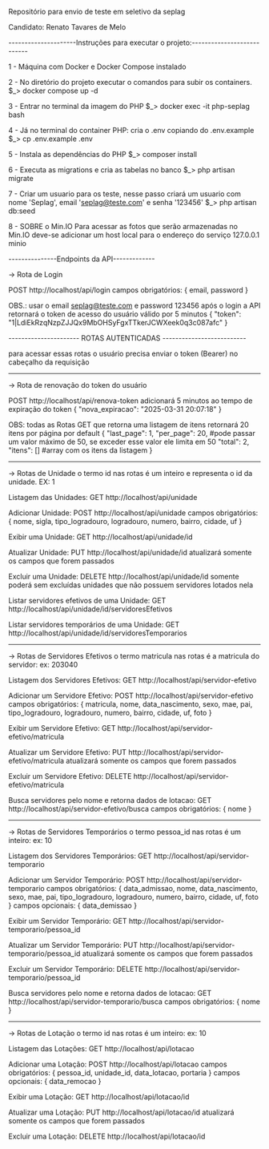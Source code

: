 Repositório para envio de teste em seletivo da seplag

Candidato: Renato Tavares de Melo

---------------------Instruções para executar o projeto:---------------------------

1 - Máquina com Docker e Docker Compose instalado

2 - No diretório do projeto executar o comandos para subir os containers.
$_> docker compose up -d

3 - Entrar no terminal da imagem do PHP
$_> docker exec -it php-seplag bash

4 - Já no terminal do container PHP: cria o .env copiando do .env.example
$_> cp .env.example .env

5 - Instala as dependências do PHP
$_> composer install

6 - Executa as migrations e cria as tabelas no banco
$_> php artisan migrate

7 - Criar um usuario para os teste, nesse passo criará um usuario com nome 'Seplag', email 'seplag@teste.com' e senha '123456'
$_> php artisan db:seed

8 - SOBRE o Min.IO
Para acessar as fotos que serão armazenadas no Min.IO deve-se adicionar um host local para o endereço do serviço
127.0.0.1 minio


---------------Endpoints da API-------------

-> Rota de Login

POST http://localhost/api/login
campos obrigatórios: { email, password }

OBS.: usar o email seplag@teste.com e password 123456
após o login a API retornará o token de acesso do usuário válido por 5 minutos
{
    "token": "1|LdiEkRzqNzpZJJQx9MbOHSyFgxTTkerJCWXeek0q3c087afc"
}

---------------------- ROTAS AUTENTICADAS --------------------------

para acessar essas rotas o usuário precisa enviar o token (Bearer) no cabeçalho da requisição

------------
-> Rota de renovação do token do usuário

POST http://localhost/api/renova-token
adicionará 5 minutos ao tempo de expiração do token
{
    "nova_expiracao": "2025-03-31 20:07:18"
}

OBS: todas as Rotas GET que retorna uma listagem de itens retornará 20 itens por página por default
{
    "last_page": 1, 
    "per_page": 20, #pode passar um valor máximo de 50, se exceder esse valor ele limita em 50
    "total": 2,
    "itens": [] #array com os itens da listagem
}

------------
-> Rotas de Unidade
o termo id nas rotas é um inteiro e representa o id da unidade. EX: 1

Listagem das Unidades: GET http://localhost/api/unidade

Adicionar Unidade: POST http://localhost/api/unidade
campos obrigatórios: { nome, sigla, tipo_logradouro, logradouro, numero, bairro, cidade, uf }

Exibir uma Unidade: GET http://localhost/api/unidade/id

Atualizar Unidade: PUT http://localhost/api/unidade/id
atualizará somente os campos que forem passados

Excluir uma Unidade: DELETE http://localhost/api/unidade/id
somente poderá sem excluídas unidades que não possuem servidores lotados nela

Listar servidores efetivos de uma Unidade: GET http://localhost/api/unidade/id/servidoresEfetivos

Listar servidores temporários de uma Unidade: GET http://localhost/api/unidade/id/servidoresTemporarios


------------
-> Rotas de Servidores Efetivos
o termo matricula nas rotas é a matricula do servidor: ex: 203040

Listagem dos Servidores Efetivos: GET http://localhost/api/servidor-efetivo

Adicionar um Servidore Efetivo: POST http://localhost/api/servidor-efetivo
campos obrigatórios: { matricula, nome, data_nascimento, sexo, mae, pai, tipo_logradouro, logradouro, numero, bairro, cidade, uf, foto }

Exibir um Servidore Efetivo: GET http://localhost/api/servidor-efetivo/matricula

Atualizar um Servidore Efetivo: PUT http://localhost/api/servidor-efetivo/matricula
atualizará somente os campos que forem passados

Excluir um Servidore Efetivo: DELETE http://localhost/api/servidor-efetivo/matricula

Busca servidores pelo nome e retorna dados de lotacao: GET http://localhost/api/servidor-efetivo/busca
campos obrigatórios: { nome }

------------
-> Rotas de Servidores Temporários
o termo pessoa_id nas rotas é um inteiro: ex: 10

Listagem dos Servidores Temporários: GET http://localhost/api/servidor-temporario

Adicionar um Servidor Temporário: POST http://localhost/api/servidor-temporario
campos obrigatórios: { data_admissao, nome, data_nascimento, sexo, mae, pai, tipo_logradouro, logradouro, numero, bairro, cidade, uf, foto }
campos opcionais: { data_demissao }

Exibir um Servidor Temporário: GET http://localhost/api/servidor-temporario/pessoa_id

Atualizar um Servidor Temporário: PUT http://localhost/api/servidor-temporario/pessoa_id
atualizará somente os campos que forem passados

Excluir um Servidor Temporário: DELETE http://localhost/api/servidor-temporario/pessoa_id

Busca servidores pelo nome e retorna dados de lotacao: GET http://localhost/api/servidor-temporario/busca
campos obrigatórios: { nome }

------------
-> Rotas de Lotação
o termo id nas rotas é um inteiro: ex: 10

Listagem das Lotações: GET http://localhost/api/lotacao

Adicionar uma Lotação: POST http://localhost/api/lotacao
campos obrigatórios: { pessoa_id, unidade_id, data_lotacao, portaria }
campos opcionais: { data_remocao }

Exibir uma Lotação: GET http://localhost/api/lotacao/id

Atualizar uma Lotação: PUT http://localhost/api/lotacao/id
atualizará somente os campos que forem passados

Excluir uma Lotação: DELETE http://localhost/api/lotacao/id


